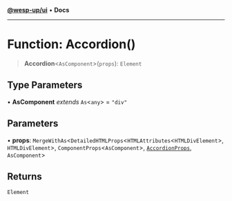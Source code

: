 [**@wesp-up/ui**](../README.md) • **Docs**

---

# Function: Accordion()

> **Accordion**\<`AsComponent`\>(`props`): `Element`

## Type Parameters

• **AsComponent** _extends_ `As`\<`any`\> = `"div"`

## Parameters

• **props**: `MergeWithAs`\<`DetailedHTMLProps`\<`HTMLAttributes`\<`HTMLDivElement`\>, `HTMLDivElement`\>, `ComponentProps`\<`AsComponent`\>, [`AccordionProps`](../type-aliases/AccordionProps.md), `AsComponent`\>

## Returns

`Element`
